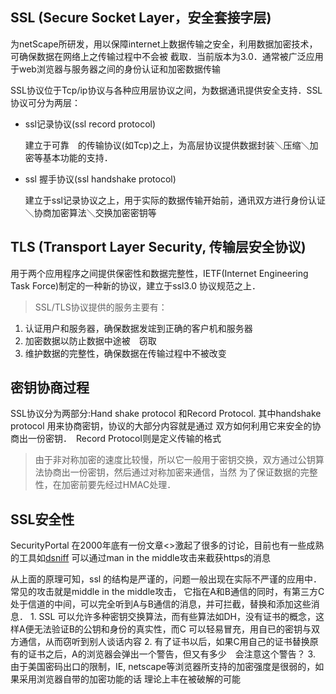 
## SSL (Secure Socket Layer，安全套接字层)

为netScape所研发，用以保障internet上数据传输之安全，利用数据加密技术，可确保数据在网络上之传输过程中不会被
截取．当前版本为3.0．通常被广泛应用于web浏览器与服务器之间的身份认证和加密数据传输

SSL协议位于Tcp/ip协议与各种应用层协议之间，为数据通讯提供安全支持．SSL协议可分为两层：

* ssl记录协议(ssl record protocol)

    建立于可靠　的传输协议(如Tcp)之上，为高层协议提供数据封装＼压缩＼加密等基本功能的支持．

* ssl 握手协议(ssl handshake protocol)

    建立于ssl记录协议之上，用于实际的数据传输开始前，通讯双方进行身份认证＼协商加密算法＼交换加密密钥等

## TLS (Transport Layer Security, 传输层安全协议)

用于两个应用程序之间提供保密性和数据完整性，IETF(Internet Engineering Task Force)制定的一种新的协议，建立于ssl3.0
协议规范之上．


>SSL/TLS协议提供的服务主要有：
1. 认证用户和服务器，确保数据发竤到正确的客户机和服务器
2. 加密数据以防止数据中途被　窃取
3. 维护数据的完整性，确保数据在传输过程中不被改变


## 密钥协商过程

SSL协议分为两部分:Hand shake protocol 和Record Protocol. 其中handshake protocol 用来协商密钥，协议的大部分内容就是通过
双方如何利用它来安全的协商出一份密钥．　Record Protocol则是定义传输的格式

> 由于非对称加密的速度比较慢，所以它一般用于密钥交换，双方通过公钥算法协商出一份密钥，然后通过对称加密来通信，当然
为了保证数据的完整性，在加密前要先经过HMAC处理．


## SSL安全性

SecurityPortal 在2000年底有一份文章<<The End of SSL and SSH>>激起了很多的讨论，目前也有一些成熟的工具如[dsniff](https://www.monkey.org/~dugsong/dsniff/)
可以通过man in the middle攻击来截获https的消息

从上面的原理可知，ssl 的结构是严谨的，问题一般出现在实际不严谨的应用中．常见的攻击就是middle in the middle攻击，
它指在A和B通信的同时，有第三方C处于信道的中间，可以完全听到A与B通信的消息，并可拦截，替换和添加这些消息．
    1. SSL 可以允许多种密钥交换算法，而有些算法如DH，没有证书的概念，这样A便无法验证B的公钥和身份的真实性，而C
    可以轻易冒充，用自已的密钥与双方通信，从而窃听到别人谈话内容
    2. 有了证书以后，如果C用自己的证书替换原有的证书之后，A的浏览器会弹出一个警告，但又有多少　会注意这个警告？
    3. 由于美国密码出口的限制，IE, netscape等浏览器所支持的加密强度是很弱的，如果采用浏览器自带的加密功能的话
    理论上丰在被破解的可能